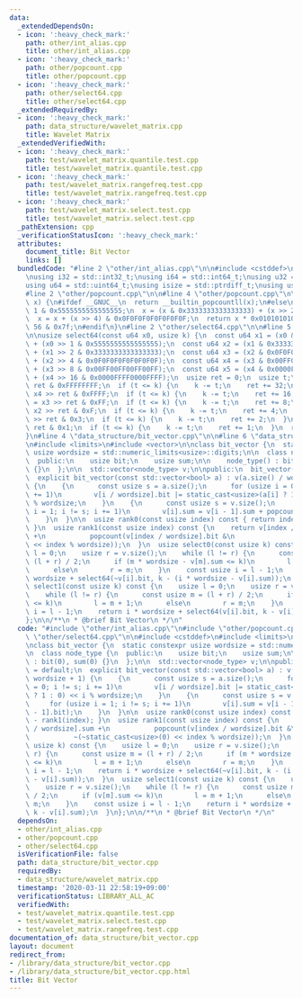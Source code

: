 ```yaml
---
data:
  _extendedDependsOn:
  - icon: ':heavy_check_mark:'
    path: other/int_alias.cpp
    title: other/int_alias.cpp
  - icon: ':heavy_check_mark:'
    path: other/popcount.cpp
    title: other/popcount.cpp
  - icon: ':heavy_check_mark:'
    path: other/select64.cpp
    title: other/select64.cpp
  _extendedRequiredBy:
  - icon: ':heavy_check_mark:'
    path: data_structure/wavelet_matrix.cpp
    title: Wavelet Matrix
  _extendedVerifiedWith:
  - icon: ':heavy_check_mark:'
    path: test/wavelet_matrix.quantile.test.cpp
    title: test/wavelet_matrix.quantile.test.cpp
  - icon: ':heavy_check_mark:'
    path: test/wavelet_matrix.rangefreq.test.cpp
    title: test/wavelet_matrix.rangefreq.test.cpp
  - icon: ':heavy_check_mark:'
    path: test/wavelet_matrix.select.test.cpp
    title: test/wavelet_matrix.select.test.cpp
  _pathExtension: cpp
  _verificationStatusIcon: ':heavy_check_mark:'
  attributes:
    document_title: Bit Vector
    links: []
  bundledCode: "#line 2 \"other/int_alias.cpp\"\n\n#include <cstddef>\n#include <cstdint>\n\
    \nusing i32 = std::int32_t;\nusing i64 = std::int64_t;\nusing u32 = std::uint32_t;\n\
    using u64 = std::uint64_t;\nusing isize = std::ptrdiff_t;\nusing usize = std::size_t;\n\
    #line 2 \"other/popcount.cpp\"\n\n#line 4 \"other/popcount.cpp\"\n\nusize popcount(u64\
    \ x) {\n#ifdef __GNUC__\n  return __builtin_popcountll(x);\n#else\n  x -= x >>\
    \ 1 & 0x5555555555555555;\n  x = (x & 0x3333333333333333) + (x >> 2 & 0x3333333333333333);\n\
    \  x = x + (x >> 4) & 0x0F0F0F0F0F0F0F0F;\n  return x * 0x0101010101010101 >>\
    \ 56 & 0x7f;\n#endif\n}\n#line 2 \"other/select64.cpp\"\n\n#line 5 \"other/select64.cpp\"\
    \n\nusize select64(const u64 x0, usize k) {\n  const u64 x1 = (x0 & 0x5555555555555555)\
    \ + (x0 >> 1 & 0x5555555555555555);\n  const u64 x2 = (x1 & 0x3333333333333333)\
    \ + (x1 >> 2 & 0x3333333333333333);\n  const u64 x3 = (x2 & 0x0F0F0F0F0F0F0F0F)\
    \ + (x2 >> 4 & 0x0F0F0F0F0F0F0F0F);\n  const u64 x4 = (x3 & 0x00FF00FF00FF00FF)\
    \ + (x3 >> 8 & 0x00FF00FF00FF00FF);\n  const u64 x5 = (x4 & 0x0000FFFF0000FFFF)\
    \ + (x4 >> 16 & 0x0000FFFF0000FFFF);\n  usize ret = 0;\n  usize t;\n  t = x5 >>\
    \ ret & 0xFFFFFFFF;\n  if (t <= k) {\n    k -= t;\n    ret += 32;\n  }\n  t =\
    \ x4 >> ret & 0xFFFF;\n  if (t <= k) {\n    k -= t;\n    ret += 16;\n  }\n  t\
    \ = x3 >> ret & 0xFF;\n  if (t <= k) {\n    k -= t;\n    ret += 8;\n  }\n  t =\
    \ x2 >> ret & 0xF;\n  if (t <= k) {\n    k -= t;\n    ret += 4;\n  }\n  t = x1\
    \ >> ret & 0x3;\n  if (t <= k) {\n    k -= t;\n    ret += 2;\n  }\n  t = x0 >>\
    \ ret & 0x1;\n  if (t <= k) {\n    k -= t;\n    ret += 1;\n  }\n  return ret;\n\
    }\n#line 4 \"data_structure/bit_vector.cpp\"\n\n#line 6 \"data_structure/bit_vector.cpp\"\
    \n#include <limits>\n#include <vector>\n\nclass bit_vector {\n  static constexpr\
    \ usize wordsize = std::numeric_limits<usize>::digits;\n\n  class node_type {\n\
    \  public:\n    usize bit;\n    usize sum;\n\n    node_type() : bit(0), sum(0)\
    \ {}\n  };\n\n  std::vector<node_type> v;\n\npublic:\n  bit_vector() = default;\n\
    \  explicit bit_vector(const std::vector<bool> a) : v(a.size() / wordsize + 1)\
    \ {\n    {\n      const usize s = a.size();\n      for (usize i = 0; i != s; i\
    \ += 1)\n        v[i / wordsize].bit |= static_cast<usize>(a[i] ? 1 : 0) << i\
    \ % wordsize;\n    }\n    {\n      const usize s = v.size();\n      for (usize\
    \ i = 1; i != s; i += 1)\n        v[i].sum = v[i - 1].sum + popcount(v[i - 1].bit);\n\
    \    }\n  }\n\n  usize rank0(const usize index) const { return index - rank1(index);\
    \ }\n  usize rank1(const usize index) const {\n    return v[index / wordsize].sum\
    \ +\n           popcount(v[index / wordsize].bit &\n                    ~(~static_cast<usize>(0)\
    \ << index % wordsize));\n  }\n  usize select0(const usize k) const {\n    usize\
    \ l = 0;\n    usize r = v.size();\n    while (l != r) {\n      const usize m =\
    \ (l + r) / 2;\n      if (m * wordsize - v[m].sum <= k)\n        l = m + 1;\n\
    \      else\n        r = m;\n    }\n    const usize i = l - 1;\n    return i *\
    \ wordsize + select64(~v[i].bit, k - (i * wordsize - v[i].sum));\n  }\n  usize\
    \ select1(const usize k) const {\n    usize l = 0;\n    usize r = v.size();\n\
    \    while (l != r) {\n      const usize m = (l + r) / 2;\n      if (v[m].sum\
    \ <= k)\n        l = m + 1;\n      else\n        r = m;\n    }\n    const usize\
    \ i = l - 1;\n    return i * wordsize + select64(v[i].bit, k - v[i].sum);\n  }\n\
    };\n\n/**\n * @brief Bit Vector\n */\n"
  code: "#include \"other/int_alias.cpp\"\n#include \"other/popcount.cpp\"\n#include\
    \ \"other/select64.cpp\"\n\n#include <cstddef>\n#include <limits>\n#include <vector>\n\
    \nclass bit_vector {\n  static constexpr usize wordsize = std::numeric_limits<usize>::digits;\n\
    \n  class node_type {\n  public:\n    usize bit;\n    usize sum;\n\n    node_type()\
    \ : bit(0), sum(0) {}\n  };\n\n  std::vector<node_type> v;\n\npublic:\n  bit_vector()\
    \ = default;\n  explicit bit_vector(const std::vector<bool> a) : v(a.size() /\
    \ wordsize + 1) {\n    {\n      const usize s = a.size();\n      for (usize i\
    \ = 0; i != s; i += 1)\n        v[i / wordsize].bit |= static_cast<usize>(a[i]\
    \ ? 1 : 0) << i % wordsize;\n    }\n    {\n      const usize s = v.size();\n \
    \     for (usize i = 1; i != s; i += 1)\n        v[i].sum = v[i - 1].sum + popcount(v[i\
    \ - 1].bit);\n    }\n  }\n\n  usize rank0(const usize index) const { return index\
    \ - rank1(index); }\n  usize rank1(const usize index) const {\n    return v[index\
    \ / wordsize].sum +\n           popcount(v[index / wordsize].bit &\n         \
    \           ~(~static_cast<usize>(0) << index % wordsize));\n  }\n  usize select0(const\
    \ usize k) const {\n    usize l = 0;\n    usize r = v.size();\n    while (l !=\
    \ r) {\n      const usize m = (l + r) / 2;\n      if (m * wordsize - v[m].sum\
    \ <= k)\n        l = m + 1;\n      else\n        r = m;\n    }\n    const usize\
    \ i = l - 1;\n    return i * wordsize + select64(~v[i].bit, k - (i * wordsize\
    \ - v[i].sum));\n  }\n  usize select1(const usize k) const {\n    usize l = 0;\n\
    \    usize r = v.size();\n    while (l != r) {\n      const usize m = (l + r)\
    \ / 2;\n      if (v[m].sum <= k)\n        l = m + 1;\n      else\n        r =\
    \ m;\n    }\n    const usize i = l - 1;\n    return i * wordsize + select64(v[i].bit,\
    \ k - v[i].sum);\n  }\n};\n\n/**\n * @brief Bit Vector\n */\n"
  dependsOn:
  - other/int_alias.cpp
  - other/popcount.cpp
  - other/select64.cpp
  isVerificationFile: false
  path: data_structure/bit_vector.cpp
  requiredBy:
  - data_structure/wavelet_matrix.cpp
  timestamp: '2020-03-11 22:58:19+09:00'
  verificationStatus: LIBRARY_ALL_AC
  verifiedWith:
  - test/wavelet_matrix.quantile.test.cpp
  - test/wavelet_matrix.select.test.cpp
  - test/wavelet_matrix.rangefreq.test.cpp
documentation_of: data_structure/bit_vector.cpp
layout: document
redirect_from:
- /library/data_structure/bit_vector.cpp
- /library/data_structure/bit_vector.cpp.html
title: Bit Vector
---
```


